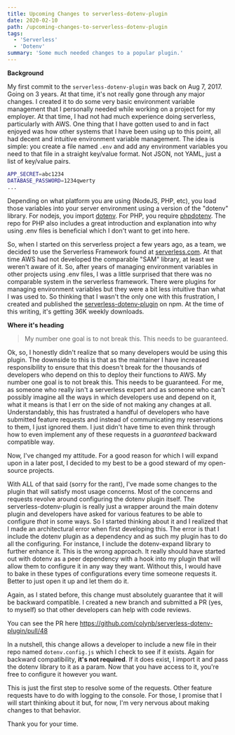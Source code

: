```yaml
---
title: Upcoming Changes to serverless-dotenv-plugin
date: 2020-02-10
path: /upcoming-changes-to-serverless-dotenv-plugin
tags:
  - 'Serverless'
  - 'Dotenv'
summary: 'Some much needed changes to a popular plugin.'
---
```


**Background**

My first commit to the `serverless-dotenv-plugin` was back on Aug 7, 2017. Going on 3 years. At that time, it's not really gone through any major changes. I created it to do some very basic environment variable management that I personally needed while working on a project for my employer. At that time, I had not had much experience doing serverless, particularly with AWS. One thing that I have gotten used to and in fact enjoyed was how other systems that I have been using up to this point, all had decent and intuitive environment variable management. The idea is simple: you create a file named `.env` and add any environment variables you need to that file in a straight key/value format. Not JSON, not YAML, just a list of key/value pairs.

```bash
APP_SECRET=abc1234
DATABASE_PASSWORD=1234qwerty
...
```

Depending on what platform you are using (NodeJS, PHP, etc), you load those variables into your server environment using a version of the "dotenv" library. For nodejs, you import [dotenv](https://www.npmjs.com/package/dotenv). For PHP, you require [phpdotenv](https://github.com/vlucas/phpdotenv). The repo for PHP also includes a great introduction and explanation into why using .env files is beneficial which I don't want to get into here.

So, when I started on this serverless project a few years ago, as a team, we decided to use the Serverless Framework found at [serverless.com](https://serverless.com). At that time AWS had not developed the comparable "SAM" library, at least we weren't aware of it. So, after years of managing environment variables in other projects using .env files, I was a little surprised that there was no comparable system in the serverless framework. There were plugins for managing environment variables but they were a bit less intuitive than what I was used to. So thinking that I wasn't the only one with this frustration, I created and published the [serverless-dotenv-plugin](https://www.npmjs.com/package/serverless-dotenv-plugin) on npm. At the time of this writing, it's getting 36K weekly downloads.

**Where it's heading**

> My number one goal is to not break this. This needs to be guaranteed.

Ok, so, I honestly didn't realize that so many developers would be using this plugin. The downside to this is that as the maintainer I have increased responsibility to ensure that this doesn't break for the thousands of developers who depend on this to deploy their functions to AWS. My number one goal is to not break this. This needs to be guaranteed. For me, as someone who really isn't a serverless expert and as someone who can't possibly imagine all the ways in which developers use and depend on it, what it means is that I err on the side of not making any changes at all. Understandably, this has frustrated a handful of developers who have submitted feature requests and instead of communicating my reservations to them, I just ignored them. I just didn't have time to even think through how to even implement any of these requests in a _guaranteed_ backward compatible way.

Now, I've changed my attitude. For a good reason for which I will expand upon in a later post, I decided to my best to be a good steward of my open-source projects.

With ALL of that said (sorry for the rant), I've made some changes to the plugin that will satisfy most usage concerns. Most of the concerns and requests revolve around configuring the dotenv plugin itself. The serverless-dotenv-plugin is really just a wrapper around the main dotenv plugin and developers have asked for various features to be able to configure _that_ in some ways. So I started thinking about it and I realized that I made an architectural error when first developing this. The error is that I include the dotenv plugin as a dependency and as such my plugin has to do all the configuring. For instance, I include the dotenv-expand library to further enhance it. This is the wrong approach. It really should have started out with dotenv as a peer dependency with a hook into my plugin that will allow them to configure it in any way they want. Without this, I would have to bake in these types of configurations every time someone requests it. Better to just open it up and let them do it.

Again, as I stated before, this change must absolutely guarantee that it will be backward compatible. I created a new branch and submitted a PR (yes, to myself) so that other developers can help with code reviews.

You can see the PR here https://github.com/colynb/serverless-dotenv-plugin/pull/48

In a nutshell, this change allows a developer to include a new file in their repo named `dotenv.config.js` which I check to see if it exists. Again for backward compatibility, **it's not required**. If it does exist, I import it and pass the dotenv library to it as a param. Now that you have access to it, you're free to configure it however you want.

This is just the first step to resolve some of the requests. Other feature requests have to do with logging to the console. For those, I promise that I will start thinking about it but, for now, I'm very nervous about making changes to that behavior.

Thank you for your time.
